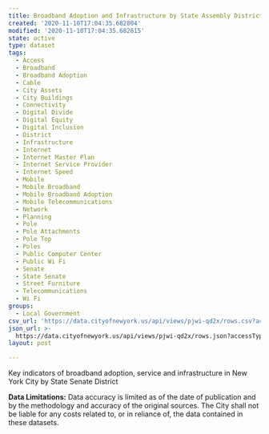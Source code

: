 ```yaml
---
title: Broadband Adoption and Infrastructure by State Assembly District
created: '2020-11-10T17:04:35.682804'
modified: '2020-11-10T17:04:35.682815'
state: active
type: dataset
tags:
  - Access
  - Broadband
  - Broadband Adoption
  - Cable
  - City Assets
  - City Buildings
  - Connectivity
  - Digital Divide
  - Digital Equity
  - Digital Inclusion
  - District
  - Infrastructure
  - Internet
  - Internet Master Plan
  - Internet Service Provider
  - Internet Speed
  - Mobile
  - Mobile Broadband
  - Mobile Broadband Adoption
  - Mobile Telecommunications
  - Network
  - Planning
  - Pole
  - Pole Attachments
  - Pole Top
  - Poles
  - Public Computer Center
  - Public Wi Fi
  - Senate
  - State Senate
  - Street Furniture
  - Telecommunications
  - Wi Fi
groups:
  - Local Government
csv_url: 'https://data.cityofnewyork.us/api/views/pjwi-qd2x/rows.csv?accessType=DOWNLOAD'
json_url: >-
  https://data.cityofnewyork.us/api/views/pjwi-qd2x/rows.json?accessType=DOWNLOAD
layout: post

---
```

Key indicators of broadband adoption, service and infrastructure in New York City by State Senate District
</p>
<b>Data Limitations:</b> Data accuracy is limited as of the date of publication and by the methodology and accuracy of the original sources.  The City shall not be liable for any costs related to, or in reliance of, the data contained in these datasets.
